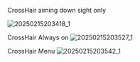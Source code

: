 CrossHair aiming down sight only

![20250215203418_1](https://github.com/user-attachments/assets/9a316f30-fa91-4899-b6ad-1b81dbdafc78)

CrossHair Always on
![20250215203527_1](https://github.com/user-attachments/assets/3eec9717-aaa9-40cb-9684-703f61e4daf8)

CrossHair Menu
![20250215203542_1](https://github.com/user-attachments/assets/7b15f90c-564c-4ae3-ac8a-5889672134f5)
